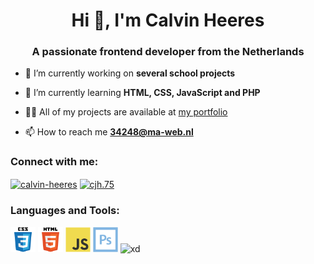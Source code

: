 <h1 align="center">Hi 👋, I'm Calvin Heeres</h1>
<h3 align="center">A passionate frontend developer from the Netherlands</h3>

- 🔭 I’m currently working on **several school projects**

- 🌱 I’m currently learning **HTML, CSS, JavaScript and PHP**

- 👨‍💻 All of my projects are available at [my portfolio](https://34248.hosts1.ma-cloud.nl/Portfolio/)

- 📫 How to reach me **34248@ma-web.nl**

<h3 align="left">Connect with me:</h3>
<p align="left">
<a href="https://www.linkedin.com/in/calvin-heeres-797951240/" target="blank"><img align="center" src="https://raw.githubusercontent.com/rahuldkjain/github-profile-readme-generator/master/src/images/icons/Social/linked-in-alt.svg" alt="calvin-heeres" height="30" width="40" /></a>
<a href="https://instagram.com/cjh.75" target="blank"><img align="center" src="https://raw.githubusercontent.com/rahuldkjain/github-profile-readme-generator/master/src/images/icons/Social/instagram.svg" alt="cjh.75" height="30" width="40" /></a>
</p>

<h3 align="left">Languages and Tools:</h3>
<p align="left"><img src="https://raw.githubusercontent.com/devicons/devicon/master/icons/css3/css3-original-wordmark.svg" alt="css3" width="40" height="40"/> </a><img src="https://raw.githubusercontent.com/devicons/devicon/master/icons/html5/html5-original-wordmark.svg" alt="html5" width="40" height="40"/> </a><img src="https://raw.githubusercontent.com/devicons/devicon/master/icons/javascript/javascript-original.svg" alt="javascript" width="40" height="40"/> </a><img src="https://raw.githubusercontent.com/devicons/devicon/master/icons/photoshop/photoshop-line.svg" alt="photoshop" width="40" height="40"/> </a><img src="https://cdn.worldvectorlogo.com/logos/adobe-xd.svg" alt="xd" width="40" height="40"/> </a> </p>

